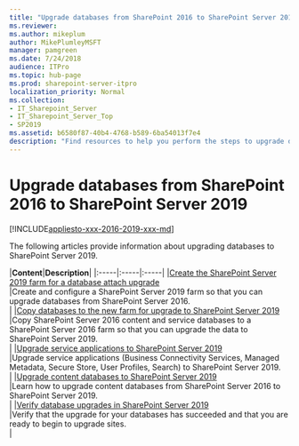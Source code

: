 ```yaml
---
title: "Upgrade databases from SharePoint 2016 to SharePoint Server 2019"
ms.reviewer: 
ms.author: mikeplum
author: MikePlumleyMSFT
manager: pamgreen
ms.date: 7/24/2018
audience: ITPro
ms.topic: hub-page
ms.prod: sharepoint-server-itpro
localization_priority: Normal
ms.collection:
- IT_Sharepoint_Server
- IT_Sharepoint_Server_Top
- SP2019
ms.assetid: b6580f87-40b4-4768-b589-6ba54013f7e4
description: "Find resources to help you perform the steps to upgrade databases from SharePoint Server 2016 to SharePoint Server 2019."
---
```


# Upgrade databases from SharePoint 2016 to SharePoint Server 2019

[!INCLUDE[appliesto-xxx-2016-2019-xxx-md](../includes/appliesto-xxx-2016-2019-xxx-md.md)] 
  
The following articles provide information about upgrading databases to SharePoint Server 2019.
  
  
|**Content**|**Description**|
|:-----|:-----|:-----|
|[Create the SharePoint Server 2019 farm for a database attach upgrade](create-the-sharepoint-server-2019-farm-for-a-database-attach-upgrade.md) <br/> |Create and configure a SharePoint Server 2019 farm so that you can upgrade databases from SharePoint Server 2016.  <br/> |
|[Copy databases to the new farm for upgrade to SharePoint Server 2019](copy-databases-to-the-new-farm-for-upgrade-to-sharepoint-server-2016.md) <br/> |Copy SharePoint Server 2016 content and service databases to a SharePoint Server 2016 farm so that you can upgrade the data to SharePoint Server 2019.  <br/> |
|[Upgrade service applications to SharePoint Server 2019](upgrade-service-applications-to-sharepoint-server-2019.md) <br/> |Upgrade service applications (Business Connectivity Services, Managed Metadata, Secure Store, User Profiles, Search) to SharePoint Server 2019.  <br/> |
|[Upgrade content databases to SharePoint Server 2019](upgrade-content-databases-2019.md) <br/> |Learn how to upgrade content databases from SharePoint Server 2016 to SharePoint Server 2019.  <br/> |
|[Verify database upgrades in SharePoint Server 2019](verify-upgrade-for-databases-2019.md) <br/> |Verify that the upgrade for your databases has succeeded and that you are ready to begin to upgrade sites.  <br/> |
   

